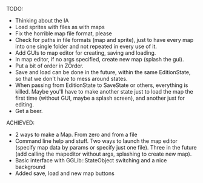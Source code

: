 TODO:

* Thinking about the IA
* Load sprites with files as with maps
* Fix the horrible map file format, please
* Check for paths in file formats (map
	and sprite), just to have every map into
	one single folder and not repeated in
	every use of it.
* Add GUIs to map editor for creating, saving and loading.
* In map editor, if no args specified, create new map (splash the gui).
* Put a bit of order in ZOrder.
* Save and load can be done in the future, within the same EditionState,
  so that we don't have to mess around states.
* When passing from EditionState to SaveState or others, everything is killed. 
  Maybe you'll have to make another state just to load the map the first time (without GUI, maybe a splash screen), and another just for editing.
* Get a beer.


ACHIEVED:
* 2 ways to make a Map. From zero and from a file
* Command line help and stuff. Two ways to launch the map editor (specify map data by params or specify just one file). Three in the future (add calling the mapeditor without args, splashing to create new map).
* Basic interface with GGLib::StateObject switching and a nice background
* Added save, load and new map buttons